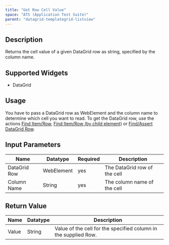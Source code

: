```yaml
---
title: "Get Row Cell Value"
space: "ATS (Application Test Suite)"
parent: "datagrid-templategrid-listview"
---
```


## Description

Returns the cell value of a given DataGrid row as string, specified by the column name.

## Supported Widgets

 + DataGrid

## Usage

You have to pass a DataGrid row as WebElement and the column name to determine which cell you want to read. To get the DataGrid row, use the actions [Find Item/Row](/ATS/Mendix+Actions/DataGrid+TemplateGrid+ListView/find-itemrow), [Find Item/Row (by child element)](/ATS/Mendix+Actions/DataGrid+TemplateGrid+ListView/find-itemrow-by-child) or [Find/Assert DataGrid Row](/ATS/Mendix+Actions/DataGrid+TemplateGrid+ListView/findassert-datagrid-row).    

## Input Parameters

Name | Datatype | Required| Description
--- | --- | --- | ---
DataGrid Row | WebElement |yes| The DataGrid row of the cell
Column Name | String | yes |The column name of the cell

## Return Value

Name | Datatype | Description
--- | --- | ---
Value | String | Value of the cell for the specified column in the supplied Row.
